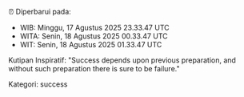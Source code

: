 ⏰ Diperbarui pada:
- WIB: Minggu, 17 Agustus 2025 23.33.47 UTC
- WITA: Senin, 18 Agustus 2025 00.33.47 UTC
- WIT: Senin, 18 Agustus 2025 01.33.47 UTC

Kutipan Inspiratif:
"Success depends upon previous preparation, and without such preparation there is sure to be failure."


Kategori: success

